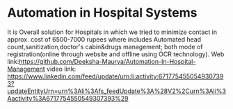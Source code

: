 # Automation in Hospital Systems
It is Overall solution for Hospitals in which we tried to minimize contact in approx. cost of 6500-7000 rupees where includes Automated head count,sanitization,doctor's cabin\&drugs management; both mode of registration(online through website and offline using OCR technology). 
Web link:https://github.com/Deeksha-Maurya/Automation-In-Hospital-Management
video link: https://www.linkedin.com/feed/update/urn:li:activity:6717754550549307393?updateEntityUrn=urn%3Ali%3Afs_feedUpdate%3A%28V2%2Curn%3Ali%3Aactivity%3A6717754550549307393%29

